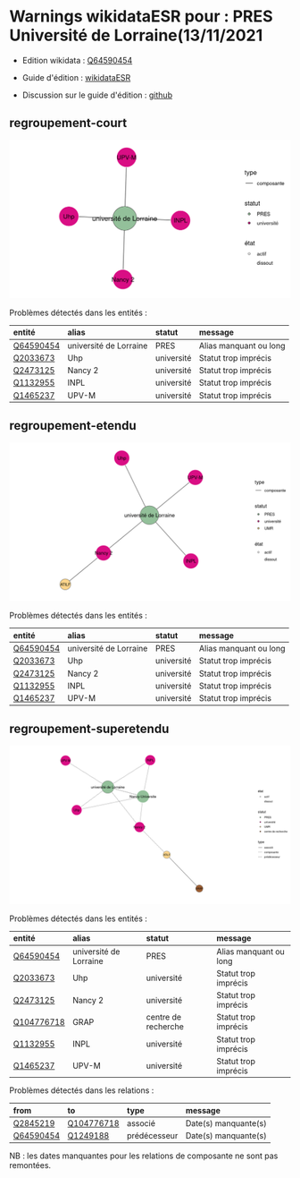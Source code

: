 Warnings wikidataESR pour : PRES Université de Lorraine(13/11/2021
================

- Edition wikidata : [Q64590454](https://www.wikidata.org/wiki/Q64590454)
- Guide d'édition : [wikidataESR](https://github.com/cpesr/wikidataESR/)

- Discussion sur le guide d'édition : [github](https://github.com/cpesr/wikidataESR/issues)



## regroupement-court 

![Graphique non généré](Q64590454-regroupement-court.png) 

Problèmes détectés dans les entités :

|entité                                               |alias                  |statut     |message                |
|:----------------------------------------------------|:----------------------|:----------|:----------------------|
|[Q64590454](https://www.wikidata.org/wiki/Q64590454) |université de Lorraine |PRES       |Alias manquant ou long |
|[Q2033673](https://www.wikidata.org/wiki/Q2033673)   |Uhp                    |université |Statut trop imprécis   |
|[Q2473125](https://www.wikidata.org/wiki/Q2473125)   |Nancy 2                |université |Statut trop imprécis   |
|[Q1132955](https://www.wikidata.org/wiki/Q1132955)   |INPL                   |université |Statut trop imprécis   |
|[Q1465237](https://www.wikidata.org/wiki/Q1465237)   |UPV-M                  |université |Statut trop imprécis   |

 



## regroupement-etendu 

![Graphique non généré](Q64590454-regroupement-etendu.png) 

Problèmes détectés dans les entités :

|entité                                               |alias                  |statut     |message                |
|:----------------------------------------------------|:----------------------|:----------|:----------------------|
|[Q64590454](https://www.wikidata.org/wiki/Q64590454) |université de Lorraine |PRES       |Alias manquant ou long |
|[Q2033673](https://www.wikidata.org/wiki/Q2033673)   |Uhp                    |université |Statut trop imprécis   |
|[Q2473125](https://www.wikidata.org/wiki/Q2473125)   |Nancy 2                |université |Statut trop imprécis   |
|[Q1132955](https://www.wikidata.org/wiki/Q1132955)   |INPL                   |université |Statut trop imprécis   |
|[Q1465237](https://www.wikidata.org/wiki/Q1465237)   |UPV-M                  |université |Statut trop imprécis   |

 



## regroupement-superetendu 

![Graphique non généré](Q64590454-regroupement-superetendu.png) 

Problèmes détectés dans les entités :

|entité                                                 |alias                  |statut              |message                |
|:------------------------------------------------------|:----------------------|:-------------------|:----------------------|
|[Q64590454](https://www.wikidata.org/wiki/Q64590454)   |université de Lorraine |PRES                |Alias manquant ou long |
|[Q2033673](https://www.wikidata.org/wiki/Q2033673)     |Uhp                    |université          |Statut trop imprécis   |
|[Q2473125](https://www.wikidata.org/wiki/Q2473125)     |Nancy 2                |université          |Statut trop imprécis   |
|[Q104776718](https://www.wikidata.org/wiki/Q104776718) |GRAP                   |centre de recherche |Statut trop imprécis   |
|[Q1132955](https://www.wikidata.org/wiki/Q1132955)     |INPL                   |université          |Statut trop imprécis   |
|[Q1465237](https://www.wikidata.org/wiki/Q1465237)     |UPV-M                  |université          |Statut trop imprécis   |

Problèmes détectés dans les relations :

|from                                                 |to                                                     |type         |message              |
|:----------------------------------------------------|:------------------------------------------------------|:------------|:--------------------|
|[Q2845219](https://www.wikidata.org/wiki/Q2845219)   |[Q104776718](https://www.wikidata.org/wiki/Q104776718) |associé      |Date(s) manquante(s) |
|[Q64590454](https://www.wikidata.org/wiki/Q64590454) |[Q1249188](https://www.wikidata.org/wiki/Q1249188)     |prédécesseur |Date(s) manquante(s) |

NB : les dates manquantes pour les relations de composante ne sont pas remontées. 

